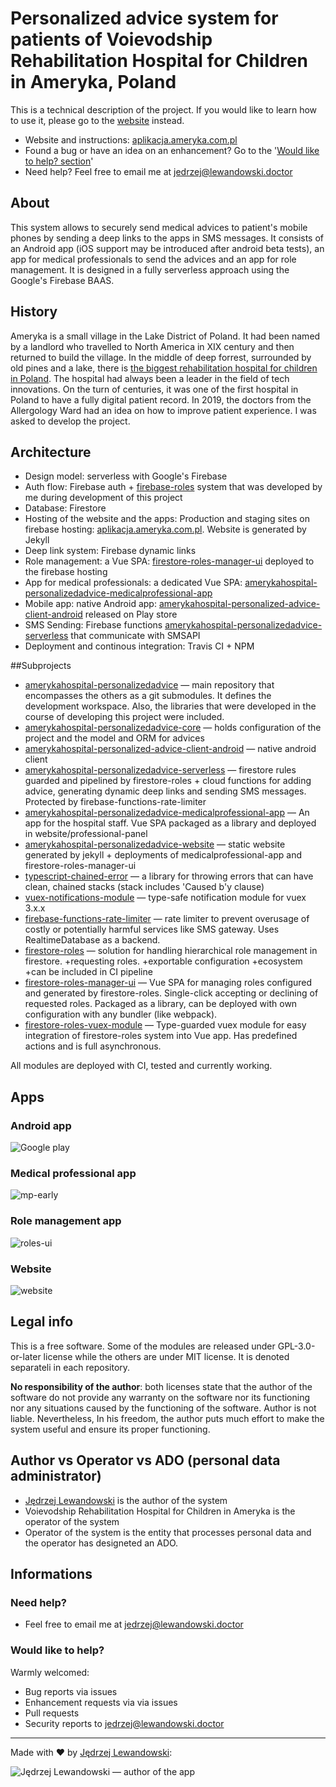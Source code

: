 # Personalized advice system for patients of Voievodship Rehabilitation Hospital for Children in Ameryka, Poland

This is a technical description of the project. If you would like to learn how to use it, please go to the [website](https://aplikacja.ameryka.com.pl) instead.

- Website and instructions: [aplikacja.ameryka.com.pl](https://aplikacja.ameryka.com.pl)
- Found a bug or have an idea on an enhancement? Go to the '[Would like to help? section](#would-like-to-help)'
- Need help? Feel free to email me at <jedrzej@lewandowski.doctor>



## About

This system allows to securely send medical advices to patient's mobile phones by sending a deep links to the apps in SMS messages. It consists of an Android app (iOS support may be introduced after android beta tests), an app for medical professionals to send the advices and an app for role management. It is designed in a fully serverless approach using the Google's Firebase BAAS. 



## History

Ameryka is a small village in the Lake District of Poland. It had been named by a landlord who travelled to North America in XIX century and then returned to build the village. In the middle of deep forrest, surrounded by old pines and a lake, there is [the biggest rehabilitation hospital for children in Poland](https://www.ameryka.com.pl). The hospital had always been a leader in the field of tech innovations. On the turn of centuries, it was one of the first hospital in Poland to have a fully digital patient record. In 2019, the doctors from the Allergology Ward had an idea on how to improve patient experience. I was asked to develop the project. 



## Architecture

- Design model: serverless with Google's Firebase
- Auth flow: Firebase auth + [firebase-roles](https://github.com/Jblew/firestore-roles) system that was developed by me during development of this project
- Database: Firestore
- Hosting of the website and the apps: Production and staging sites on firebase hosting: [aplikacja.ameryka.com.pl](https://aplikacja.ameryka.com.pl/). Website is generated by Jekyll
- Deep link system: Firebase dynamic links
- Role management: a Vue SPA: [firestore-roles-manager-ui](https://github.com/Jblew/firestore-roles-manager-ui) deployed to the firebase hosting
- App for medical professionals: a dedicated Vue SPA: [amerykahospital-personalizedadvice-medicalprofessional-app](https://github.com/Jblew/amerykahospital-personalizedadvice-medicalprofessional-app)
- Mobile app: native Android app: [amerykahospital-personalized-advice-client-android](https://github.com/Jblew/amerykahospital-personalized-advice-client-android) released on Play store
- SMS Sending: Firebase functions [amerykahospital-personalizedadvice-serverless](https://github.com/Jblew/amerykahospital-personalizedadvice-serverless) that communicate with SMSAPI
- Deployment and continous integration: Travis CI + NPM



##Subprojects

- [amerykahospital-personalizedadvice](https://github.com/Jblew/amerykahospital-personalizedadvice) — main repository that encompasses the others as a git submodules. It defines the development workspace. Also, the libraries that were developed in the course of developing this project were included.
- [amerykahospital-personalizedadvice-core](https://github.com/Jblew/amerykahospital-personalizedadvice-core) — holds configuration of the project and the model and ORM for advices
- [amerykahospital-personalized-advice-client-android](https://github.com/Jblew/amerykahospital-personalized-advice-client-android) — native android client
- [amerykahospital-personalizedadvice-serverless](https://github.com/Jblew/amerykahospital-personalizedadvice-serverless) — firestore rules guarded and pipelined by firestore-roles + cloud functions for adding advice, generating dynamic deep links and sending SMS messages. Protected by firebase-functions-rate-limiter
- [amerykahospital-personalizedadvice-medicalprofessional-app](https://github.com/Jblew/amerykahospital-personalizedadvice-medicalprofessional-app) — An app for the hospital staff. Vue SPA packaged as a library and deployed in website/professional-panel
- [amerykahospital-personalizedadvice-website](https://github.com/Jblew/amerykahospital-personalizedadvice-website) — static website generated by jekyll + deployments of medicalprofessional-app and firestore-roles-manager-ui
- [typescript-chained-error](https://github.com/Jblew/typescript-chained-error) — a library for throwing errors that can have clean, chained stacks (stack includes 'Caused b'y clause)
- [vuex-notifications-module](https://github.com/Jblew/vuex-notifications-module) — type-safe notification module for vuex 3.x.x
- [firebase-functions-rate-limiter](https://github.com/Jblew/firebase-functions-rate-limiter) — rate limiter to prevent overusage of costly or potentially harmful services like SMS gateway. Uses RealtimeDatabase as a backend.
- [firestore-roles](https://github.com/Jblew/firestore-roles) — solution for handling hierarchical role management in firestore. +requesting roles. +exportable configuration +ecosystem +can be included in CI pipeline
- [firestore-roles-manager-ui](https://github.com/Jblew/firestore-roles-manager-ui) — Vue SPA for managing roles configured and generated by firestore-roles. Single-click accepting or declining of requested roles. Packaged as a library, can be deployed with own configuration with any bundler (like webpack).
- [firestore-roles-vuex-module](https://github.com/Jblew/firestore-roles-vuex-module) — Type-guarded vuex module for easy integration of firestore-roles system into Vue app. Has predefined actions and is full asynchronous.

All modules are deployed with CI, tested and currently working.



## Apps

### Android app

![Google play](docs/assets/google-play-recommended-screen-1.png)



### Medical professional app

 ![mp-early](docs/assets/mp-early.png)



### Role management app

![roles-ui](docs/assets/roles-ui.jpg)



### Website

![website](docs/assets/website.png)



## Legal info

This is a free software. Some of the modules are released under GPL-3.0-or-later license while the others are under MIT license. It is denoted separateli in each repository.

**No responsibility of the author**: both licenses state that the author of the software do not provide any warranty on the software nor its functioning nor any situations caused by the functioning of the software. Author is not liable. Nevertheless, In his freedom, the author puts much effort to make the system useful and ensure its proper functioning.



## Author vs Operator vs ADO (personal data administrator)

- [Jędrzej Lewandowski](https://jedrzej.lewandowski.doctor/) is the author of the system
- Voievodship Rehabilitation Hospital for Children in Ameryka is the operator of the system
- Operator of the system is the entity that processes personal data and the operator has designeted an ADO.

## 



## Informations

### Need help?

- Feel free to email me at <jedrzej@lewandowski.doctor>



### Would like to help?

Warmly welcomed:

- Bug reports via issues
- Enhancement requests via via issues
- Pull requests
- Security reports to jedrzej@lewandowski.doctor

---

Made with ❤️ by [Jędrzej Lewandowski](https://jedrzej.lewandowski.doctor/):

![Jędrzej Lewandowski — author of the app](docs/assets/author.jpg)